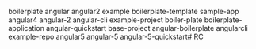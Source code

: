 boilerplate
angular
angular2
example
boilerplate-template
sample-app
angular4
angular-2
angular-cli
example-project
boiler-plate
boilerplate-application
angular-quickstart
base-project
angular-boilerplate
angularcli
example-repo
angular5
angular-5
angular-5-quickstart# RC

